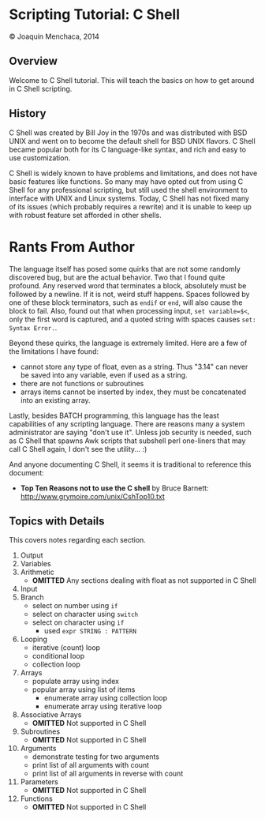 # Scripting Tutorial: C Shell

© Joaquin Menchaca, 2014

## Overview

Welcome to C Shell tutorial.  This will teach the basics on how to get around in C Shell scripting.

## History

C Shell was created by Bill Joy in the 1970s and was distributed with BSD UNIX and went on to become the default shell for BSD UNIX flavors.  C Shell became popular both for its C language-like syntax, and rich and easy to use customization.  

C Shell is widely known to have problems and limitations, and does not have basic features like functions.  So many may have opted out from using C Shell for any professional scripting, but still used the shell environment to interface with UNIX and Linux systems.  Today, C Shell has not fixed many of its issues (which probably requires a rewrite)
and it is unable to keep up with robust feature set afforded in other shells.

# Rants From Author

The language itself has posed some quirks that are not some randomly discovered bug, but are the actual behavior.  Two that I found quite profound.  Any reserved word that terminates a block, absolutely must be followed by a newline.  If it is not, weird stuff happens.  Spaces followed by one of these block terminators, such as ```endif``` or ```end```, will also cause the block to fail.  Also, found out that when processing input, ```set variable=$<```, only the first word is captured, and a quoted string with spaces causes ```set: Syntax Error.```.

Beyond these quirks, the language is extremely limited.  Here are a few of the limitations I have found:

  * cannot store any type of float, even as a string.  Thus "3.14" can never be saved into any variable, even if used as a string.
  * there are not functions or subroutines
  * arrays items cannot be inserted by index, they must be concatenated into an existing array.

Lastly, besides BATCH programming, this language has the least capabilities of any scripting language.  There are reasons many a system administrator are saying "don't use it". Unless job security is needed, such as C Shell that spawns Awk scripts that subshell perl one-liners that may call C Shell again, I don't see the utility... :)

And anyone documenting C Shell, it seems it is traditional to reference this document:

  * **Top Ten Reasons not to use the C shell** by Bruce Barnett: http://www.grymoire.com/unix/CshTop10.txt

## Topics with Details 

This covers notes regarding each section.

1. Output
2. Variables
3. Arithmetic
   * **OMITTED** Any sections dealing with float as not supported in C Shell
4. Input
5. Branch
   * select on number using ```if```
   * select on character using ```switch```
   * select on character using ```if```
     * used ```expr STRING : PATTERN```  
6. Looping
   * iterative (count) loop
   * conditional loop
   * collection loop
7. Arrays
   * populate array using index
   * popular array using list of items
     * enumerate array using collection loop
     * enumerate array using iterative loop
8. Associative Arrays
   *  **OMITTED** Not supported in C Shell
9. Subroutines
   *  **OMITTED** Not supported in C Shell
10. Arguments
    * demonstrate testing for two arguments
    * print list of all arguments with count
    * print list of all arguments in reverse with count
11. Parameters
    *  **OMITTED** Not supported in C Shell
12. Functions
    *  **OMITTED** Not supported in C Shell
